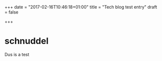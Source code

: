 +++
date = "2017-02-16T10:46:18+01:00"
title = "Tech blog test entry"
draft = false

+++

# schnuddel #

Dus is a test
